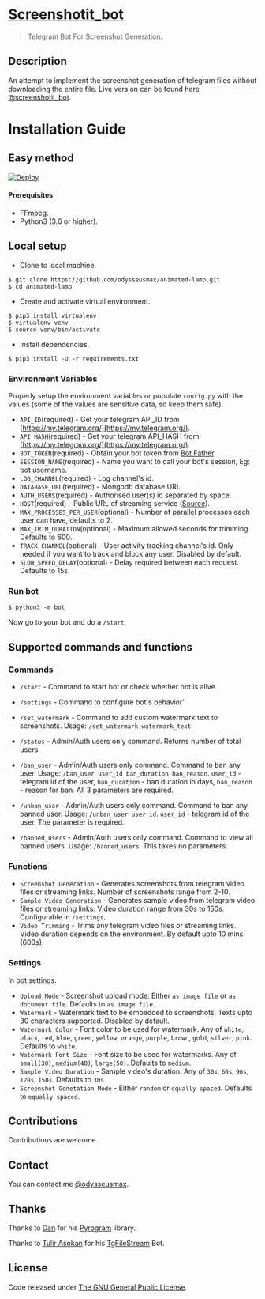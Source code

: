 # [Screenshotit_bot](https://tx.me/screenshotit_bot)
> Telegram Bot For Screenshot Generation.

## Description

An attempt to implement the screenshot generation of telegram files without downloading the entire file. Live version can be found here [@screenshotit_bot](https://tx.me/screenshotit_bot "Screenshot Generator Bot").

# Installation Guide

## Easy method

[![Deploy](https://www.herokucdn.com/deploy/button.svg)](https://www.heroku.com/deploy)

#### Prerequisites
* FFmpeg.
* Python3 (3.6 or higher).

## Local setup
* Clone to local machine.
```
$ git clone https://github.com/odysseusmax/animated-lamp.git
$ cd animated-lamp
````

* Create and activate virtual environment.
```
$ pip3 install virtualenv
$ virtualenv venv
$ source venv/bin/activate
```

* Install dependencies.
```
$ pip3 install -U -r requirements.txt
```

### Environment Variables

Properly setup the environment variables or populate `config.py` with the values (some of the values are sensitive data, so keep them safe).

* `API_ID`(required) - Get your telegram API_ID from [https://my.telegram.org/](https://my.telegram.org/).
* `API_HASH`(required) - Get your telegram API_HASH from [https://my.telegram.org/](https://my.telegram.org/).
* `BOT_TOKEN`(required) - Obtain your bot token from [Bot Father](https://t.me/BotFather "Bot Father").
* `SESSION_NAME`(required) - Name you want to call your bot's session, Eg: bot username.
* `LOG_CHANNEL`(required) - Log channel's id.
* `DATABASE_URL`(required) - Mongodb database URI.
* `AUTH_USERS`(required) - Authorised user(s) id separated by space.
* `HOST`(required) - Public URL of streaming service ([Source](https://github.com/tulir/tgfilestream "TgFileStream")).
* `MAX_PROCESSES_PER_USER`(optional) - Number of parallel processes each user can have, defaults to 2.
* `MAX_TRIM_DURATION`(optional) - Maximum allowed seconds for trimming. Defaults to 600.
* `TRACK_CHANNEL`(optional) - User activity tracking channel's id. Only needed if you want to track and block any user. Disabled by default.
* `SLOW_SPEED_DELAY`(optional) - Delay required between each request. Defaults to 15s.

### Run bot
`$ python3 -m bot`

Now go to your bot and do a `/start`.

## Supported commands and functions

### Commands

* `/start` - Command to start bot or check whether bot is alive.
* `/settings` - Command to configure bot's behavior'
* `/set_watermark` - Command to add custom watermark text to screenshots. Usage: `/set_watermark watermark_text`.

* `/status` - Admin/Auth users only command. Returns number of total users.
* `/ban_user` - Admin/Auth users only command. Command to ban any user. Usage: `/ban_user user_id ban_duration ban_reason`. `user_id` - telegram id of the user, `ban_duration` - ban duration in days, `ban_reason` - reason for ban. All 3 parameters are required.
* `/unban_user` - Admin/Auth users only command. Command to ban any banned user. Usage: `/unban_user user_id`. `user_id` - telegram id of the user. The parameter is required.
* `/banned_users` - Admin/Auth users only command. Command to view all banned users. Usage: `/banned_users`. This takes no parameters.

### Functions
* `Screenshot Generation` - Generates screenshots from telegram video files or streaming links. Number of screenshots range from 2-10.
* `Sample Video Generation` - Generates sample video from telegram video files or streaming links. Video duration range from 30s to 150s. Configurable in `/settings`.
* `Video Trimming` - Trims any telegram video files or streaming links. Video duration depends on the environment. By default upto 10 mins (600s).

### Settings
In bot settings.
* `Upload Mode` - Screenshot upload mode. Either `as image file` or `as document file`. Defaults to `as image file`.
* `Watermark` - Watermark text to be embedded to screenshots. Texts upto 30 characters supported. Disabled by default.
* `Watermark Color` - Font color to be used for watermark. Any of `white`, `black`, `red`, `blue`, `green`, `yellow`, `orange`, `purple`, `brown`, `gold`, `silver`, `pink`. Defaults to `white`.
* `Watermark Font Size` - Font size to be used for watermarks. Any of `small(30)`, `medium(40)`, `large(50)`. Defaults to `medium`.
* `Sample Video Duration` - Sample video's duration. Any of `30s`, `60s`, `90s`, `120s`, `150s`. Defaults to `30s`.
* `Screenshot Genetation Mode` - Either `random` or `equally spaced`. Defaults to `equally spaced`.


## Contributions
Contributions are welcome.

## Contact
You can contact me [@odysseusmax](https://tx.me/odysseusmax).

## Thanks
Thanks to [Dan](https://github.com/delivrance "Dan") for his [Pyrogram](https://github.com/pyrogram/pyrogram "Pyrogram") library.

Thanks to [Tulir Asokan](https://github.com/tulir "Tulir Asokan") for his [TgFileStream](https://github.com/tulir/tgfilestream "TgFileStream") Bot.

## License
Code released under [The GNU General Public License](LICENSE).
